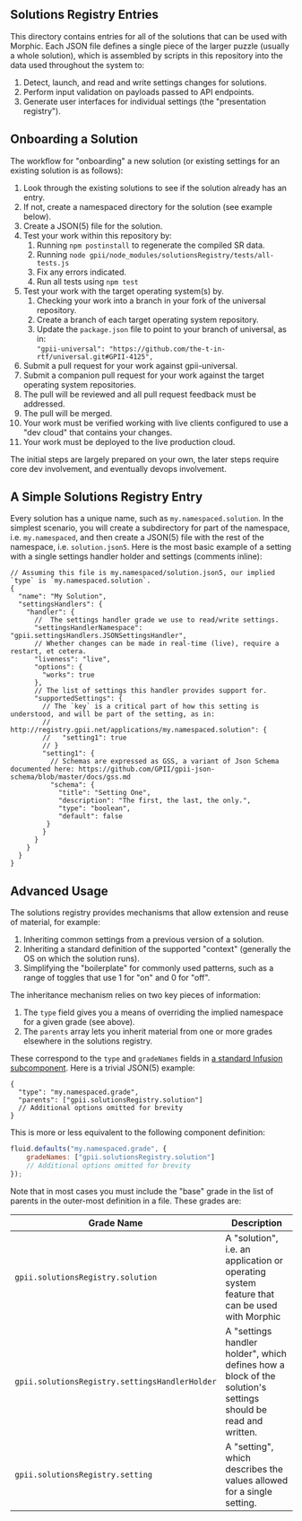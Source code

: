 ## Solutions Registry Entries

This directory contains entries for all of the solutions that can be used with Morphic.  Each JSON file defines a single
piece of the larger puzzle (usually a whole solution), which is assembled by scripts in this repository into the data
used throughout the system to:

1. Detect, launch, and read and write settings changes for solutions.
2. Perform input validation on payloads passed to API endpoints.
3. Generate user interfaces for individual settings (the "presentation registry").

## Onboarding a Solution

The workflow for "onboarding" a new solution (or existing settings for an existing solution is as follows):

1. Look through the existing solutions to see if the solution already has an entry.
2. If not, create a namespaced directory for the solution (see example below).
3. Create a JSON(5) file for the solution.
4. Test your work within this repository by:
   1. Running `npm postinstall` to regenerate the compiled SR data.
   2. Running `node gpii/node_modules/solutionsRegistry/tests/all-tests.js`
   3. Fix any errors indicated.
   4. Run all tests using `npm test`
5. Test your work with the target operating system(s) by.
   1. Checking your work into a branch in your fork of the universal repository.
   2. Create a branch of each target operating system repository.
   3. Update the `package.json` file to point to your branch of universal, as in:\
      `"gpii-universal": "https://github.com/the-t-in-rtf/universal.git#GPII-4125",`
6. Submit a pull request for your work against gpii-universal.
7. Submit a companion pull request for your work against the target operating system repositories.  
8. The pull will be reviewed and all pull request feedback must be addressed.
9. The pull will be merged.
10. Your work must be verified working with live clients configured to use a "dev cloud" that contains your changes.
11. Your work must be deployed to the live production cloud.

The initial steps are largely prepared on your own, the later steps require core dev involvement, and eventually devops
involvement.
 
## A Simple Solutions Registry Entry

Every solution has a unique name, such as `my.namespaced.solution`.  In the simplest scenario, you will create a
subdirectory for part of the namespace, i.e. `my.namespaced`, and then create a JSON(5) file with the rest of the
namespace, i.e. `solution.json5`.  Here is the most basic example of a setting with a single settings handler holder
and settings (comments inline):

```json5
// Assuming this file is my.namespaced/solution.json5, our implied `type` is `my.namespaced.solution`.
{
  "name": "My Solution",
  "settingsHandlers": {
    "handler": {
      //  The settings handler grade we use to read/write settings.
      "settingsHandlerNamespace": "gpii.settingsHandlers.JSONSettingsHandler",
      // Whether changes can be made in real-time (live), require a restart, et cetera.
      "liveness": "live",
      "options": {
        "works": true
      },
      // The list of settings this handler provides support for.
      "supportedSettings": {
        // The `key` is a critical part of how this setting is understood, and will be part of the setting, as in:
        // http://registry.gpii.net/applications/my.namespaced.solution": {
        //   "setting1": true
        // }
        "setting1": {
          // Schemas are expressed as GSS, a variant of Json Schema documented here: https://github.com/GPII/gpii-json-schema/blob/master/docs/gss.md
          "schema": {
            "title": "Setting One",
            "description": "The first, the last, the only.",
            "type": "boolean",
            "default": false
         }
        }
      }
    }
  }
}
```

## Advanced Usage

The solutions registry provides mechanisms that allow extension and reuse of material, for example:

1. Inheriting common settings from a previous version of a solution.
2. Inheriting a standard definition of the supported "context" (generally the OS on which the solution runs).
3. Simplifying the "boilerplate" for commonly used patterns, such as a range of toggles that use 1 for "on" and 0 for "off".

The inheritance mechanism relies on two key pieces of information:

1. The `type` field gives you a means of overriding the implied namespace for a given grade (see above).
2. The `parents` array lets you inherit material from one or more grades elsewhere in the solutions registry.

These correspond to the `type` and `gradeNames` fields in
[a standard Infusion subcomponent](https://docs.fluidproject.org/infusion/development/ComponentGrades.html).  Here is a
trivial JSON(5) example:

```json5
{
  "type": "my.namespaced.grade",
  "parents": ["gpii.solutionsRegistry.solution"]
  // Additional options omitted for brevity
}
```
This is more or less equivalent to the following component definition:

```javascript
fluid.defaults("my.namespaced.grade", {
    gradeNames: ["gpii.solutionsRegistry.solution"]
    // Additional options omitted for brevity
});
```

Note that in most cases you must include the "base" grade in the list of parents in the outer-most definition in a file.
These grades are:

| Grade Name                                     | Description |
| ---------------------------------------------- | ----------- |
| `gpii.solutionsRegistry.solution`              | A "solution", i.e. an application or operating system feature that can be used with Morphic |
| `gpii.solutionsRegistry.settingsHandlerHolder` | A "settings handler holder", which defines how a block of the solution's settings should be read and written.  |
| `gpii.solutionsRegistry.setting`               | A "setting", which describes the values allowed for a single setting. |
